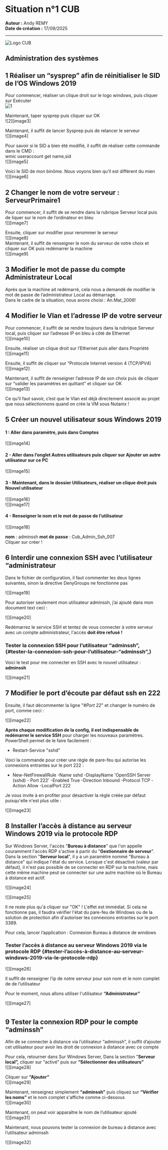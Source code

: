 # Situation n°1 CUB

**Auteur :** Andy REMY  
**Date de création :** 17/09/2025  

---
![Logo CUB](../../media/CUB.png)

## Administration des systèmes

## 1 Réaliser un “sysprep” afin de réinitialiser le SID de l’OS Windows 2019

Pour commencer, réaliser un clique droit sur le logo windows, puis cliquer sur Exécuter  
![1](../../media/s1-1.png)

Maintenant, taper sysprep puis cliquer sur OK  
![2][image3]

Maintenant, il suffit de lancer Sysprep puis de relancer le serveur  
![][image4]

Pour savoir si le SID a bien été modifié, il suffit de réaliser cette commande dans le CMD :   
wmic useraccount get name,sid  
![][image5]

Voici le SID de mon binôme. Nous voyons bien qu’il est différent du mien  
![][image6]

## 2 Changer le nom de votre serveur : ServeurPrimaire1

Pour commencer, il suffit de se rendre dans la rubrique Serveur local puis de liquer sur le nom de l’ordinateur en bleu  
![][image7]

Ensuite, cliquer sur modifier pour renommer le serveur  
![][image8]  
Maintenant, il suffit de renseigner le nom du serveur de votre choix et cliquer sur OK puis redémarrer la machine  
![][image9]

## 3 Modifier le mot de passe du compte Administrateur Local

Après que la machine ait redémarré, cela nous a demandé de modifier le mot de passe de l’administrateur Local au démarrage.   
Dans le cadre de la situation, nous avons choisi : An.Mat\_2006\!

## 4 Modifier le Vlan et l’adresse IP de votre serveur

Pour commencer, il suffit de se rendre toujours dans la rubrique Serveur local, puis cliquer sur l’adresse IP en bleu à côté de Ethernet  
![][image10]

Ensuite, réaliser un clique droit sur l’Ethernet puis aller dans Propriété  
![][image11]

Ensuite, il suffit de cliquer sur “Protocole Internet version 4 (TCP/IPV4)  
![][image12]

Maintenant, il suffit de renseigner l’adresse IP de son choix puis de cliquer sur “valider les paramètres en quittant” et cliquer sur OK  
![][image13]

Ce qu’il faut savoir, c’est que le Vlan est déjà directement associé au projet que nous sélectionnons quand on crée la VM sous Nutanix \!

## 5 Créer un nouvel utilisateur sous Windows 2019

#### 1 : Aller dans paramètre, puis dans Comptes  
![][image14] 

#### 2 \- Aller dans l’onglet Autres utilisateurs puis cliquer sur Ajouter un autre utilisateur sur ce PC  
![][image15]  

#### 3 \- Maintenant, dans le dossier Utilisateurs, réaliser un clique droit puis Nouvel utilisateur

![][image16]  
![][image17]

#### 4 \- Renseigner le nom et le mot de passe de l’utilisateur  
![][image18]  

**nom** : adminssh       **mot de passe** : Cub\_Admin\_Ssh\_007  
Cliquer sur créer \!

## 6 Interdir une connexion SSH avec l’utilisateur “administrateur

Dans le fichier de configuration, il faut commenter les deux lignes suivantes, sinon la directive DenyGroups ne fonctionne pas 

![][image19]

Pour autoriser seulement mon utilisateur adminssh, j’ai ajouté dans mon document text ceci : 

![][image20]

Redémarrez le service SSH et tentez de vous connecter à votre serveur avec un compte administrateur, l'accès **doit être refusé \!**

### **Tester la connexion SSH pour l’utilisateur “adminssh”,** {#tester-la-connexion-ssh-pour-l’utilisateur-“adminssh”,}

Voici le test pour me connecter en SSH avec le nouvel utilisateur : **adminssh**

![][image21]

## 7 Modifier le port d’écoute par défaut ssh en 222

Ensuite, il faut décommenter la ligne "*\#Port 22*" et changer le numéro de port, comme ceci :

![][image22]

**Après chaque modification de la config, il est indispensable de redémarrer le service SSH** pour charger les nouveaux paramètres. PowerShell permet de le faire facilement :

- Restart-Service "sshd"

Voici la commande pour créer une règle de pare-feu qui autorise les connexions entrantes sur le port 222 :

- New-NetFirewallRule \-Name sshd \-DisplayName 'OpenSSH Server (sshd) \- Port 222' \-Enabled True \-Direction Inbound \-Protocol TCP \-Action Allow \-LocalPort 222

Je vous invite à en profiter pour désactiver la règle créée par défaut puisqu'elle n'est plus utile :

![][image23]

## 8 Installer l’accès à distance au serveur Windows 2019 via le protocole RDP

Sur Windows Server, l'accès "**Bureau à distance**" que l'on appelle couramment l'accès RDP s'active à partir du "**Gestionnaire de serveur**". Dans la section "**Serveur local**", il y a un paramètre nommé "Bureau à distance" qui indique l'état du service. Lorsque c'est désactivé (valeur par défaut), il n'est pas possible de se connecter en RDP sur la machine, mais cette même machine peut se connecter sur une autre machine où le Bureau à distance est actif.

![][image24]

![][image25]

Il ne reste plus qu'à cliquer sur "OK" \! L'effet est immédiat. Si cela ne fonctionne pas, il faudra vérifier l'état du pare-feu de Windows ou de la solution de protection afin d'autoriser les connexions entrantes sur le port 3389\.

Pour cela, lancer l’application : Connexion Bureau à distance de windows

### **Tester l’accès à distance au serveur Windows 2019 via le protocole RDP** {#tester-l’accès-à-distance-au-serveur-windows-2019-via-le-protocole-rdp}

![][image26]

Il suffit de renseigner l’ip de notre serveur pour son nom et le nom complet de de l’utilisateur

Pour le moment, nous allons utiliser l'utilisateur **“Administrateur”**

![][image27]

# 

## 9 Tester la connexion RDP pour le compte “adminssh”

Afin de se connecter à distance via l’utilisateur “adminssh”, il suffit d’ajouter cet utilisateur pour avoir les droit de connexion à distance avec ce compte

Pour cela, retourner dans Sur Windows Server, Dans la section "**Serveur local”,** cliquer sur “activé” puis sur **“**S**électionner des utilisateurs”**  
![][image28]

Cliquer sur **“Ajouter”**  
![][image29]

Maintenant, renseignez simplement **“adminssh”** puis cliquez sur **“Vérifier les noms”** et le nom complet s'affiche comme ci-dessous  
![][image30]

Maintenant, on peut voir apparaître le nom de l’utilisateur ajouté  
![][image31]

Maintenant, nous pouvons tester la connexion de bureau à distance avec l’utilisateur adminssh

![][image32]
